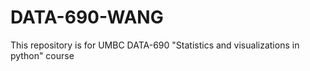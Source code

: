 # DATA-690-WANG
This repository is for UMBC DATA-690 "Statistics and visualizations in python" course


